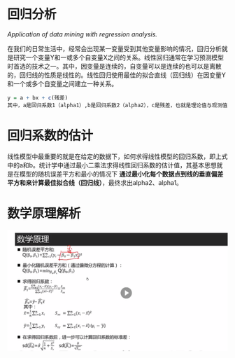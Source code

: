 # 回归分析
*Application of data mining with regression analysis.*

在我们的日常生活中，经常会出现某一变量受到其他变量影响的情况，回归分析就是研究一个变量Y和一或多个自变量X之间的关系。线性回归通常在学习预测模型时首选的技术之一。其中，因变量是连续的，自变量可以是连续的也可以是离散的，回归线的性质是线性的。线性回归使用最佳的拟合直线（回归线）在因变量Y和一个或多个自变量之间建立一种关系。
```R
y = a + bx + c(残差) 
其中，a是回归系数1（alpha1）,b是回归系数2（alpha2），c是残差，也就是理论值与观测值的偏差，是一个不可观测的随机变量，或称为随机误差项。
```

# 回归系数的估计
线性模型中最重要的就是在给定的数据下，如何求得线性模型的回归系数，即上式中的a和b。统计学中通过最小二乘法求得线性回归系数的估计值，其基本思想就是在模型的随机误差平方和最小的情况下 **通过最小化每个数据点到线的垂直偏差平方和来计算最佳拟合线（回归线）**，最终求出alpha2、alpha1。
# 数学原理解析
![](https://github.com/Makemore2014/RegressionAnalysis/blob/master/pic/math1.png)
